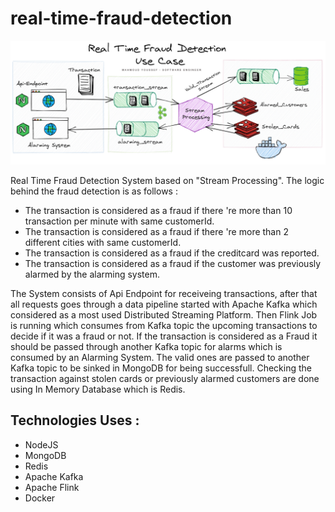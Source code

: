 # real-time-fraud-detection
![logo](real-time-fraud-detection.png)

Real Time Fraud Detection System based on "Stream Processing". The logic behind the fraud detection is as follows :
* The transaction is considered as a fraud if there 're more than 10 transaction per minute with same customerId.
* The transaction is considered as a fraud if there 're more than 2 different cities with same customerId.
* The transaction is considered as a fraud if the creditcard was reported.
* The transaction is considered as a fraud if the customer was previously alarmed by the alarming system.

The System consists of Api Endpoint for receiveing transactions, after that all requests goes through a data pipeline started with Apache Kafka which considered as a most used Distributed Streaming Platform. Then Flink Job is running which consumes from Kafka topic the upcoming transactions to decide if it was a fraud or not. If the transaction is considered as a Fraud it should be passed through another Kafka topic for alarms which is consumed by an Alarming System. The valid ones are passed to another Kafka topic to be sinked in MongoDB for being successfull. Checking the transaction against stolen cards or previously alarmed customers are done using In Memory Database which is Redis.

## Technologies Uses :
* NodeJS
* MongoDB
* Redis
* Apache Kafka
* Apache Flink
* Docker

